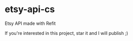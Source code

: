 # etsy-api-cs
Etsy API made with Refit


If you're interested in this project, star it and I will publish ;)
